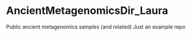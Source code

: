 # AncientMetagenomicsDir_Laura
Public ancient metagenomics samples (and related)
Just an example repo
